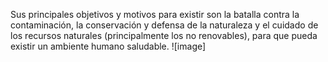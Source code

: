 Sus principales objetivos y motivos para existir son la batalla contra la contaminación, la conservación y defensa de la naturaleza y el cuidado de los recursos naturales (principalmente los no renovables), para que pueda existir un ambiente humano saludable.
![image]
